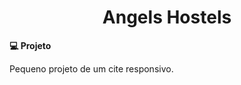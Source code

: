 <h1 align="center">
   Angels Hostels
</h1

<b>💻 Projeto</b>

Pequeno projeto de um cite responsivo.




